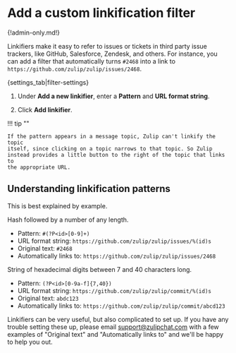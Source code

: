 # Add a custom linkification filter

{!admin-only.md!}

Linkifiers make it easy to refer to issues or tickets in third
party issue trackers, like GitHub, Salesforce, Zendesk, and others.
For instance, you can add a filter that automatically turns `#2468`
into a link to `https://github.com/zulip/zulip/issues/2468`.

{settings_tab|filter-settings}

1. Under **Add a new linkifier**, enter a **Pattern** and
**URL format string**.

1. Click **Add linkifier**.

!!! tip ""

    If the pattern appears in a message topic, Zulip can't linkify the topic
    itself, since clicking on a topic narrows to that topic. So Zulip
    instead provides a little button to the right of the topic that links to
    the appropriate URL.

## Understanding linkification patterns

This is best explained by example.

Hash followed by a number of any length.

* Pattern: `#(?P<id>[0-9]+)`
* URL format string: `https://github.com/zulip/zulip/issues/%(id)s`
* Original text: `#2468`
* Automatically links to: `https://github.com/zulip/zulip/issues/2468`

String of hexadecimal digits between 7 and 40 characters long.

* Pattern: `(?P<id>[0-9a-f]{7,40})`
* URL format string: `https://github.com/zulip/zulip/commit/%(id)s`
* Original text: `abdc123`
* Automatically links to: `https://github.com/zulip/zulip/commit/abcd123`

Linkifiers can be very useful, but also complicated to set up. If you have
any trouble setting these up, please email support@zulipchat.com with a few
examples of "Original text" and "Automatically links to" and we'll be happy
to help you out.
